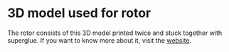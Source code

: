 # 3D model used for rotor

The rotor consists of this 3D model printed twice and stuck together with superglue. If you want to know more about it, visit the [website](https://a-sc.github.io/Flywheel).